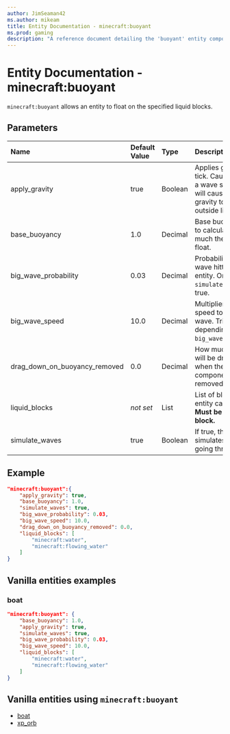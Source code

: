 ```yaml
---
author: JimSeaman42
ms.author: mikeam
title: Entity Documentation - minecraft:buoyant
ms.prod: gaming
description: "A reference document detailing the 'buoyant' entity component"
---
```


# Entity Documentation - minecraft:buoyant

`minecraft:buoyant` allows an entity to float on the specified liquid blocks.

## Parameters

|Name |Default Value  |Type  |Description  |
|:----------|:----------|:----------|:----------|
|apply_gravity| true| Boolean|  Applies gravity each tick. Causes more of a wave simulation, but will cause more gravity to be applied outside liquids. |
|base_buoyancy| 1.0| Decimal| Base buoyancy used to calculate how much the entity will float. |
|big_wave_probability| 0.03| Decimal| Probability of a big wave hitting the entity. Only used if `simulate_waves` is true. |
|big_wave_speed| 10.0| Decimal|  Multiplier for the speed to make a big wave. Triggered depending on `big_wave_probability`. |
|drag_down_on_buoyancy_removed| 0.0| Decimal| How much an entity will be dragged down when the buoyancy component is removed. |
|liquid_blocks|*not set* | List| List of blocks this entity can float on. **Must be a liquid block.** |
|simulate_waves| true| Boolean| If true, the movement simulates waves going through. |

## Example

```json
"minecraft:buoyant":{
    "apply_gravity": true,
    "base_buoyancy": 1.0,
    "simulate_waves": true,
    "big_wave_probability": 0.03,
    "big_wave_speed": 10.0,
    "drag_down_on_buoyancy_removed": 0.0,
    "liquid_blocks": [
        "minecraft:water",
        "minecraft:flowing_water"
    ]
}
```

## Vanilla entities examples

### boat

```json
"minecraft:buoyant": {
    "base_buoyancy": 1.0,
    "apply_gravity": true,
    "simulate_waves": true,
    "big_wave_probability": 0.03,
    "big_wave_speed": 10.0,
    "liquid_blocks": [
        "minecraft:water",
        "minecraft:flowing_water"
    ]
}
```

## Vanilla entities using `minecraft:buoyant`

- [boat](../../../../Source/VanillaBehaviorPack_Snippets/entities/boat.md)
- [xp_orb](../../../../Source/VanillaBehaviorPack_Snippets/entities/xp_orb.md)
